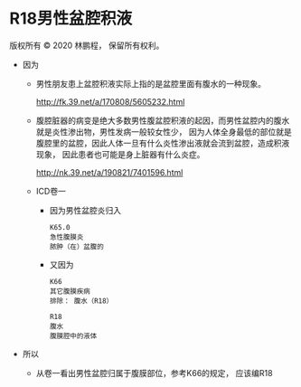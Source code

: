 # R18男性盆腔积液

版权所有 © 2020 林鹏程， 保留所有权利。

- 因为

  - 男性朋友患上盆腔积液实际上指的是盆腔里面有腹水的一种现象。
  
    http://fk.39.net/a/170808/5605232.html

  - 腹腔脏器的病变是绝大多数男性腹盆腔积液的起因，而男性盆腔内的腹水就是炎性渗出物，男性发病一般较女性少，
    因为人体全身最低的部位就是腹腔里的盆腔，因此人体一旦有什么炎性渗出液就会流到盆腔，造成积液现象，
    因此患者也可能是身上脏器有什么炎症。
    
    http://nk.39.net/a/190821/7401596.html

  - ICD卷一

    - 因为男性盆腔炎归入
    
      ```
      K65.0  
      急性腹膜炎
      脓肿（在）盆腹的 
      ```
      
    - 又因为
    
      ```
      K66  
      其它腹膜疾病
      排除： 腹水（R18） 
      
      R18  
      腹水 
      腹膜腔中的液体 
      ```
      
- 所以

  - 从卷一看出男性盆腔归属于腹膜部位，参考K66的规定， 应该编R18
  

